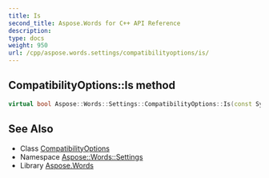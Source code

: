 ```yaml
---
title: Is
second_title: Aspose.Words for C++ API Reference
description: 
type: docs
weight: 950
url: /cpp/aspose.words.settings/compatibilityoptions/is/
---
```

## CompatibilityOptions::Is method




```cpp
virtual bool Aspose::Words::Settings::CompatibilityOptions::Is(const System::TypeInfo &target) const override
```

## See Also

* Class [CompatibilityOptions](../)
* Namespace [Aspose::Words::Settings](../../)
* Library [Aspose.Words](../../../)
